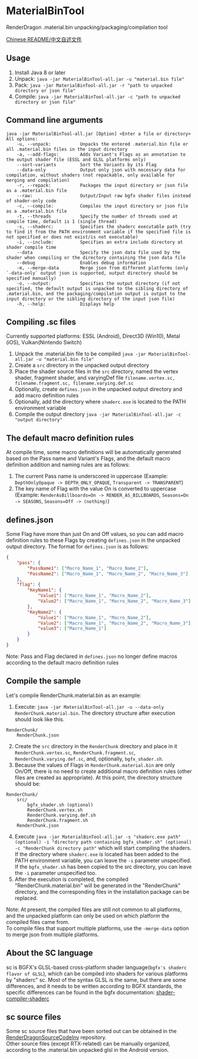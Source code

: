 # MaterialBinTool
RenderDragon .material.bin unpacking/packaging/compilation tool

[Chinese README/中文自述文件](README.md)

## Usage
1. Install Java 8 or later
2. Unpack: `java -jar MaterialBinTool-all.jar -u "material.bin file"`
3. Pack: `java -jar MaterialBinTool-all.jar -r "path to unpacked directory or json file"`
4. Compile: `java -jar MaterialBinTool-all.jar -c "path to unpacked directory or json file"`

## Command line arguments
```
java -jar MaterialBinTool-all.jar [Option] <Enter a file or directory>
All options:
    -u, --unpack:           Unpacks the entered .material.bin file or all .material.bin files in the input directory
    -a, --add-flags:        Adds Variant's Flags as an annotation to the output shader file (ESSL and GLSL platforms only)
    --sort-variants         Sort the Variants by its Flag
    --data-only             Output only json with necessary data for compilation, without shaders (not repackable, only available for merging and compilation)
    -r, --repack:           Packages the input directory or json file as a .material.bin file
    --raw:                  Output/Input raw bgfx shader files instead of shader-only code
    -c, --compile:          Compiles the input directory or json file as a .material.bin file
    -t, --threads           Specify the number of threads used at compile time, default is 1 (single thread)
    -s, --shaderc:          Specifies the shaderc executable path (try to find it from the PATH environment variable if the specified file is not specified or does not exist/is not executable)
    -i, --include:          Specifies an extra include directory at shader compile time
    --data                  Specify the json data file used by the shader when compiling or the directory containing the json data file
    --debug                 Enables debug information
    -m, --merge-data        Merge json from different platforms (only `-data-only` output json is supported, output directory should be specified manually)
    -o, --output:           Specifies the output directory (if not specified, the default output is unpacked to the sibling directory of .material.bin, and the packaging/compilation output is output to the input directory or the sibling directory of the input json file)
    -h, --help:             Displays help
```

## Compiling .sc files
Currently supported platforms: ESSL (Android), Direct3D (Win10), Metal (iOS), Vulkan(Nintendo Switch)
1. Unpack the .material.bin file to be compiled `java -jar MaterialBinTool-all.jar -u "material.bin file"`
2. Create a `src` directory in the unpacked output directory
3. Place the shader source files in the `src` directory, named the vertex shader, fragment shader, and varyingDef file `filename.vertex.sc, filename.fragment.sc, filename.varying.def.sc`
4. Optionally, create `defines.json` in the unpacked output directory and add macro definition rules
5. Optionally, add the directory where `shaderc.exe` is located to the PATH environment variable
6. Compile the output directory `java -jar MaterialBinTool-all.jar -c "output directory"`

## The default macro definition rules
At compile time, some macro definitions will be automatically generated based on the Pass name and Variant's Flags, and the default macro definition addition and naming rules are as follows:

1. The current Pass name is underscored in uppercase (Example: `DepthOnlyOpaque -> DEPTH_ONLY_OPAQUE`, `Transparent -> TRANSPARENT`)
2. The key name of Flag with the value On is converted to uppercase (Example: `RenderAsBillboards=On -> RENDER_AS_BILLBOARDS`, `Seasons=On -> SEASONS`, `Seasons=Off -> (nothing)`)

## defines.json
Some Flag have more than just On and Off values, so you can add macro definition rules to these Flags by creating `defines.json` in the unpacked output directory.
The format for `defines.json` is as follows:
```json
{
    "pass": {
        "PassName1": ["Macro_Name_1", "Macro_Name_2"],
        "PassName2": ["Macro_Name_1", "Macro_Name_2", "Macro_Name_3"]
    },
    "flag": {
        "KeyName1": {
            "Value1": ["Macro_Name_1", "Macro_Name_2"],
            "Value2": ["Macro_Name_1", "Macro_Name_2", "Macro_Name_3"]
        },
        "KeyName2": {
            "Value1": ["Macro_Name_1", "Macro_Name_2"],
            "Value2": ["Macro_Name_1", "Macro_Name_2", "Macro_Name_3"],
            "value3": ["Macro_Name_1"] 
        }
    } 
}
```

Note: Pass and Flag declared in `defines.json` no longer define macros according to the default macro definition rules

## Compile the sample
Let's compile RenderChunk.material.bin as an example:

1. Execute: `java -jar MaterialBinTool-all.jar -u --data-only RenderChunk.material.bin`.
The directory structure after execution should look like this.
```
RenderChunk/
    RenderChunk.json
```
2. Create the `src` directory in the `RenderChunk` directory and place in it `RenderChunk.vertex.sc`, `RenderChunk.fragment.sc`, `RenderChunk.varying.def.sc`, and, optionally, `bgfx_shader.sh`.
3. Because the values of Flags in `RenderChunk.material.bin` are only On/Off, there is no need to create additional macro definition rules (other files are created as appropriate).
At this point, the directory structure should be:
```
RenderChunk/
    src/
        bgfx_shader.sh (optional)
        RenderChunk.vertex.sh
        RenderChunk.varying.def.sh
        RenderChunk.fragment.sh
    RenderChunk.json
```
4. Execute `java -jar MaterialBinTool-all.jar -s "shaderc.exe path" (optional) -i "directory path containing bgfx_shader.sh" (optional) -c "RenderChunk directory path"` which will start compiling the shaders.
If the directory where `shaderc.exe` is located has been added to the PATH environment variable, you can leave the `-s` parameter
unspecified. If the `bgfx_shader.sh` has been copied to the src directory, you can leave the `-i` parameter unspecified too.
5. After the execution is completed, the compiled "RenderChunk.material.bin" will be generated in the "RenderChunk" directory, and the corresponding files in the installation package can be replaced.

Note: At present, the compiled files are still not common to all platforms, and the unpacked platform can only be used on which platform the compiled files came from.   
To compile files that support multiple platforms, use the `-merge-data` option to merge json from multiple platforms.

## About the SC language
sc is BGFX's GLSL-based cross-platform shader language(`bgfx's shaderc flavor of GLSL`), which can be compiled into shaders for various platforms by "shaderc" sc.
Most of the syntax GLSL is the same, but there are some differences, and it needs to be written according to BGFX standards, the specific differences can be found in the bgfx documentation: [shader-compiler-shaderc](https://bkaradzic.github.io/bgfx/tools.html#shader-compiler-shaderc)

## sc source files
Some sc source files that have been sorted out can be obtained in the [RenderDragonSourceCodeInv](https://github.com/SurvivalApparatusCommunication/RenderDragonSourceCodeInv) repository.   
Other source files (except RTX-related) can be manually organized, according to the .material.bin unpacked glsl in the Android version.
